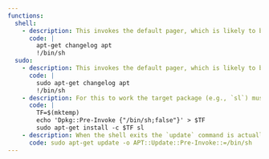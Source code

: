```yaml
---
functions:
  shell:
    - description: This invokes the default pager, which is likely to be [`less`](../less/index.html), other functions may apply.
      code: |
        apt-get changelog apt
        !/bin/sh
  sudo:
    - description: This invokes the default pager, which is likely to be [`less`](../less/index.html), other functions may apply.
      code: |
        sudo apt-get changelog apt
        !/bin/sh
    - description: For this to work the target package (e.g., `sl`) must not be installed.
      code: |
        TF=$(mktemp)
        echo 'Dpkg::Pre-Invoke {"/bin/sh;false"}' > $TF
        sudo apt-get install -c $TF sl
    - description: When the shell exits the `update` command is actually executed.
      code: sudo apt-get update -o APT::Update::Pre-Invoke::=/bin/sh
---
```

